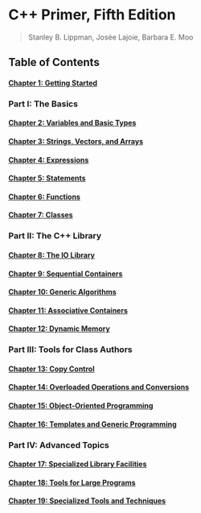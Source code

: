 # C++ Primer, Fifth Edition

> Stanley B. Lippman, Josée Lajoie, Barbara E. Moo

## Table of Contents

#### [Chapter 1: Getting Started](chapter-1)

### Part I: The Basics

#### [Chapter 2: Variables and Basic Types](chapter-2)

#### [Chapter 3: Strings, Vectors, and Arrays](chapter-3)

#### [Chapter 4: Expressions](chapter-4)

#### [Chapter 5: Statements](chapter-5)

#### [Chapter 6: Functions](chapter-6)

#### [Chapter 7: Classes](chapter-7)

### Part II: The C++ Library

#### [Chapter 8: The IO Library](chapter-8)

#### [Chapter 9: Sequential Containers](chapter-9)

#### [Chapter 10: Generic Algorithms](chapter-10)

#### [Chapter 11: Associative Containers](chapter-11)

#### [Chapter 12: Dynamic Memory](chapter-12)

### Part III: Tools for Class Authors

#### [Chapter 13: Copy Control](chapter-13)

#### [Chapter 14: Overloaded Operations and Conversions](chapter-14)

#### [Chapter 15: Object-Oriented Programming](chapter-15)

#### [Chapter 16: Templates and Generic Programming](chapter-16)

### Part IV: Advanced Topics

#### [Chapter 17: Specialized Library Facilities](chapter-17)

#### [Chapter 18: Tools for Large Programs](chapter-18)

#### [Chapter 19: Specialized Tools and Techniques](chapter-19)
